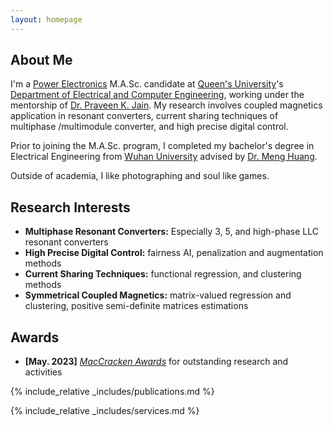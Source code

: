 ```yaml
---
layout: homepage
---
```


## About Me

I'm a <a href="https://www.queensu.ca/epower/" target="_blank"> Power Electronics</a> M.A.Sc. candidate at <a href="https://www.queensu.ca/" target="_blank"> Queen's University</a>'s <a href="https://engineering.queensu.ca/ece/" target="_blank"> Department of Electrical and Computer Engineering</a>,<!-- , specifically within the <a href="https://med.nyu.edu/research/sackler-institute-graduate-biomedical-sciences/" target="_blank"> Vilcek institute of Biomedical Sciences</a> and the Department of <a href="https://med.nyu.edu/departments-institutes/population-health/" target="_blank"> Population Health</a>. Under the mentorship of Prof.  --> working under the mentorship of <a href="https://engineering.queensu.ca/directory/faculty/praveen-jain" target="_blank">Dr. Praveen K. Jain</a>. My research involves coupled magnetics application in resonant converters, current sharing techniques of multiphase /multimodule converter, and high precise digital control.
<!-- 
In the summer of 2022, I had the opportunity to work as a Data Scientist Intern at <a href="https://about.google" target="_blank"> Google</a>, where I applied my statistical skills to real-world problems. -->

Prior to joining the M.A.Sc. program, I completed my bachelor's degree in Electrical Engineering from <a href="https://en.whu.edu.cn/" target = "_blank"> Wuhan University</a> advised by  <a href= "https://scholar-google-com.proxy.queensu.ca/citations?user=Hl9QqZIAAAAJ&hl=en" target = "_blank"> Dr. Meng Huang</a>. 

<!-- 
I am an alumnus of the <a href="https://opencasestudies.github.io/" target="_blank"> Open Case Study Project</a> at <a href="https://www.jhsph.edu/" target="_blank"> the Bloomberg School of Public Health </a> of <a href="https://www.jhu.edu/" target="_blank"> the Johns Hopkins University</a>. -->

<!--
Outside of academia, I began my journey as a professional swimmer at the age of 5 and went on to achieve several regional and national championships. I'm also passionate about Chinese calligraphy, and my artwork has been exhibited in top galleries and museums including the <a href="http://www.namoc.org/" target="_blank"> National Art Museum of China (Beijing)</a>. In addition, I am also interested in oil painting, and aeromodelling. -->

Outside of academia, I like photographing and soul like games.


## Research Interests
- **Multiphase Resonant Converters:** Especially 3, 5, and high-phase LLC resonant converters
- **High Precise Digital Control:** fairness AI, penalization and augmentation methods
- **Current Sharing Techniques:** functional regression, and clustering methods
- **Symmetrical Coupled Magnetics:** matrix-valued regression and clustering, positive semi-definite matrices estimations


## Awards
- **[May. 2023]** <a href="https://gsas.nyu.edu/admissions/financial-aid/graduate-school-fellowships-and-assistantships.html" target="_blank">*MacCracken Awards*</a> for outstanding research and activities

{% include_relative _includes/publications.md %}

{% include_relative _includes/services.md %}
